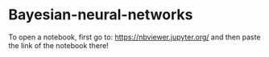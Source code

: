 # Bayesian-neural-networks  
To open a notebook, first go to: https://nbviewer.jupyter.org/ and then paste the link of the notebook there!  

